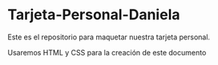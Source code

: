 # Tarjeta-Personal-Daniela
Este es el repositorio para maquetar nuestra tarjeta personal.

Usaremos HTML y CSS para la creación de este documento 
